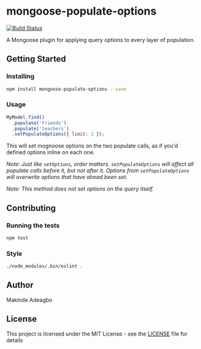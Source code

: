 # mongoose-populate-options
[![Build Status](https://travis-ci.org/devcolor/mongoose-populate-options.svg?branch=master)](https://travis-ci.org/devcolor/mongoose-populate-options)

A Mongoose plugin for applying query options to every layer of population.

## Getting Started

### Installing

```bash
npm install mongoose-populate-options --save
```

### Usage

```js
MyModel.find()
  .populate('friends')
  .populate('teachers')
  .setPopulateOptions({ limit: 2 });
```
This will set mognoose options on the two populate calls, as if you'd defined options inline on each one.

*Note: Just like `setOptions`, order matters. `setPopulateOptions` will affect all populate calls before it, but not after it. Options from `setPopulateOptions` will overwrite options that have alread been set.*

*Note: This method does not set options on the query itself.*

## Contributing

### Running the tests

```bash
npm test
```

### Style

```bash
./node_modules/.bin/eslint .
```

## Author

Makinde Adeagbo

## License

This project is licensed under the MIT License - see the [LICENSE](LICENSE) file for details

